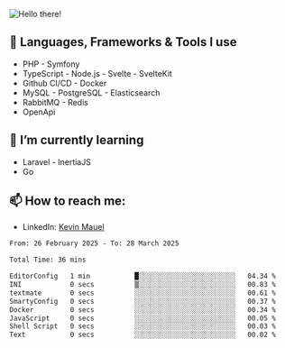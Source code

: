 ![Hello there!](banner.gif)

## 🤖 Languages, Frameworks & Tools I use
- PHP - Symfony
- TypeScript - Node.js - Svelte - SvelteKit
- Github CI/CD - Docker
- MySQL - PostgreSQL - Elasticsearch
- RabbitMQ - Redis
- OpenApi 

## 🌱 I’m currently learning
- Laravel - InertiaJS
- Go

## 📫 How to reach me:
- LinkedIn: [Kevin Mauel](https://www.linkedin.com/in/kevin-mauel/)

<!--START_SECTION:waka-->

```txt
From: 26 February 2025 - To: 28 March 2025

Total Time: 36 mins

EditorConfig   1 min           █░░░░░░░░░░░░░░░░░░░░░░░░   04.34 %
INI            0 secs          ▒░░░░░░░░░░░░░░░░░░░░░░░░   00.83 %
textmate       0 secs          ░░░░░░░░░░░░░░░░░░░░░░░░░   00.61 %
SmartyConfig   0 secs          ░░░░░░░░░░░░░░░░░░░░░░░░░   00.37 %
Docker         0 secs          ░░░░░░░░░░░░░░░░░░░░░░░░░   00.34 %
JavaScript     0 secs          ░░░░░░░░░░░░░░░░░░░░░░░░░   00.05 %
Shell Script   0 secs          ░░░░░░░░░░░░░░░░░░░░░░░░░   00.03 %
Text           0 secs          ░░░░░░░░░░░░░░░░░░░░░░░░░   00.02 %
```

<!--END_SECTION:waka-->
